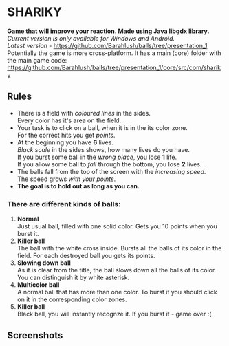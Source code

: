 # SHARIKY
<b> Game that will improve your reaction. Made using Java libgdx library. </b> <br>
<i>Current version is only available for Windows and Android.</i><br>
<i>Latest version</i> - https://github.com/Barahlush/balls/tree/presentation_1
<br> Potentially the game is more cross-platform. It has a main (core) folder with the main game code:<br>
https://github.com/Barahlush/balls/tree/presentation_1/core/src/com/shariky

## Rules
* There is a field with <i>coloured lines</i> in the sides.
<br> Every color has it's area on the field.
* Your task is to click on a ball, when it is in the its color zone.
<br>For the correct hits you get <i>points</i>.
* At the beginning you have <b>6</b> lives.
<br> <i>Black scale</i> in the sides shows, how many lives do you have.
<br> If you burst some ball in the <i>wrong place</i>, you lose <b>1</b> life.
<br> If you allow some ball to <i>fall</i> through the bottom, you lose <b>2</b> lives.
* The balls fall from the top of the screen with the <i>increasing speed</i>.
<br> The speed grows <i>with your points</i>.
* <b>The goal is to hold out as long as you can.</b>

### There are different kinds of balls:
1) <b>Normal</b>
<br>Just usual ball, filled with one solid color. Gets you 10 points when you burst it.
2) <b>Killer ball</b>
<br>The ball with the white cross inside. Bursts all the balls of its color in the field. For each destroyed ball you gets its points.
3) <b>Slowing down ball</b>
<br>As it is clear from the title, the ball slows down all the balls of its color. You can distinguish it by white asterisk.
4) <b>Multicolor ball</b>
<br>A normal ball that has more than one color. To burst it you should click on it in the corresponding color zones.
5) <b>Killer ball</b>
<br>Black ball, you will instantly recognze it. If you burst it - game over :(

## Screenshots


